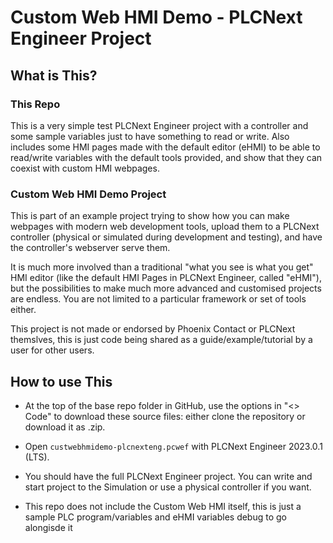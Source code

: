 # Custom Web HMI Demo - PLCNext Engineer Project

## What is This?

### This Repo

This is a very simple test PLCNext Engineer project with a controller and some
sample variables just to have something to read or write. Also includes some HMI
pages made with the default editor (eHMI) to be able to read/write variables
with the default tools provided, and show that they can coexist with custom HMI
webpages.

### Custom Web HMI Demo Project

This is part of an example project trying to show how you can make webpages with
modern web development tools, upload them to a PLCNext controller (physical or
simulated during development and testing), and have the controller's webserver
serve them.

It is much more involved than a traditional "what you see is what you get" HMI
editor (like the default HMI Pages in PLCNext Engineer, called "eHMI"), but the
possibilities to make much more advanced and customised projects are endless.
You are not limited to a particular framework or set of tools either.

This project is not made or endorsed by Phoenix Contact or PLCNext themslves,
this is just code being shared as a guide/example/tutorial by a user for other
users.

## How to use This

* At the top of the base repo folder in GitHub, use the options in "<> Code" to
download these source files: either clone the repository or download it as .zip.

* Open `custwebhmidemo-plcnexteng.pcwef` with PLCNext Engineer 2023.0.1 (LTS).

* You should have the full PLCNext Engineer project. You can write and start
project to the Simulation or use a physical controller if you want.

* This repo does not include the Custom Web HMI itself, this is just a sample
PLC program/variables and eHMI variables debug to go alongisde it
